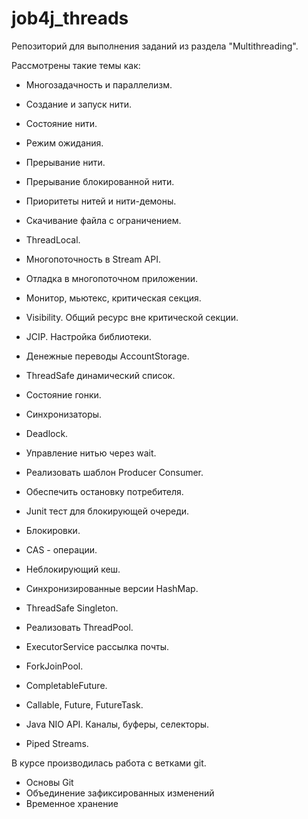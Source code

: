 # job4j_threads

Репозиторий для выполнения заданий из раздела "Multithreading".

Рассмотрены такие темы как:

- Многозадачность и параллелизм.
- Создание и запуск нити.
- Состояние нити.
- Режим ожидания.
- Прерывание нити.
- Прерывание блокированной нити.
- Приоритеты нитей и нити-демоны.
- Скачивание файла с ограничением.
- ThreadLocal.
- Многопоточность в Stream API.
- Отладка в многопоточном приложении.

- Монитор, мьютекс, критическая секция.
- Visibility. Общий ресурс вне критической секции.
- JCIP. Настройка библиотеки.
- Денежные переводы AccountStorage.
- ThreadSafe динамический список.
- Состояние гонки.
- Синхронизаторы.
- Deadlock.

- Управление нитью через wait.
- Реализовать шаблон Producer Consumer.
- Обеспечить остановку потребителя.
- Junit тест для блокирующей очереди.
- Блокировки.

- CAS - операции.
- Неблокирующий кеш.
- Синхронизированные версии HashMap.

- ThreadSafe Singleton.
- Реализовать ThreadPool.
- ExecutorService рассылка почты.
- ForkJoinPool.
- CompletableFuture.
- Callable, Future, FutureTask.

- Java NIO API. Каналы, буферы, селекторы.
- Piped Streams.

В курсе производилась работа с ветками git.
- Основы Git
- Объединение зафиксированных изменений
- Временное хранение